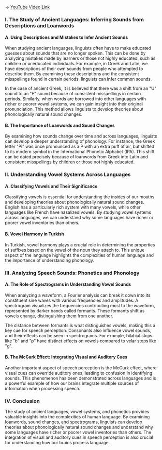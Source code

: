 -> [YouTube Video Link](https://www.youtube.com/watch?v=NVQWWXhbUvs&list=PLUl4u3cNGP63BZGNOqrF2qf_yxOjuG35j&index=5&pp=iAQB)

### I. The Study of Ancient Languages: Inferring Sounds from Descriptions and Loanwords
#### A. Using Descriptions and Mistakes to Infer Ancient Sounds

When studying ancient languages, linguists often have to make educated guesses about sounds that are no longer spoken. This can be done by analyzing mistakes made by learners or those not highly educated, such as children or uneducated individuals. For example, in Greek and Latin, we have descriptions of their own sounds from people who attempted to describe them. By examining these descriptions and the consistent misspellings found in certain periods, linguists can infer common sounds.

In the case of ancient Greek, it is believed that there was a shift from an "U" sound to an "E" sound because of consistent misspellings in certain periods. Similarly, when words are borrowed into other languages with richer or poorer vowel systems, we can gain insight into their original pronunciation. This method allows linguists to develop theories about phonologically natural sound changes.

#### B. The Importance of Loanwords and Sound Changes

By examining how sounds change over time and across languages, linguists can develop a deeper understanding of phonology. For instance, the Greek letter "Pi" was once pronounced as a P with an extra puff of air, but shifted to its modern symbol in the International Phonetic Alphabet (IPA). This shift can be dated precisely because of loanwords from Greek into Latin and consistent misspellings by children or those not highly educated.

### II. Understanding Vowel Systems Across Languages
#### A. Classifying Vowels and Their Significance

Classifying vowels is essential for understanding the insides of our mouths and developing theories about phonologically natural sound changes. English has a particularly rich system with many vowels, while other languages like French have nasalized vowels. By studying vowel systems across languages, we can understand why some languages have richer or poorer vowel inventories than others.

#### B. Vowel Harmony in Turkish

In Turkish, vowel harmony plays a crucial role in determining the properties of suffixes based on the vowel of the noun they attach to. This unique aspect of the language highlights the complexities of human language and the importance of understanding phonology.

### III. Analyzing Speech Sounds: Phonetics and Phonology
#### A. The Role of Spectrograms in Understanding Vowel Sounds

When analyzing a waveform, a Fourier analysis can break it down into its constituent sine waves with various frequencies and amplitudes. A spectrogram visualizes the frequencies contributing most to the waveform, represented by darker bands called formants. These formants shift as vowels change, distinguishing them from one another.

The distance between formants is what distinguishes vowels, making this a key cue for speech perception. Consonants also influence vowel sounds, and their effects can be seen in spectrograms. For example, bilabial stops like "b" and "p" have distinct effects on vowels compared to velar stops like "g".

#### B. The McGurk Effect: Integrating Visual and Auditory Cues

Another important aspect of speech perception is the McGurk effect, where visual cues can override auditory ones, leading to confusion in identifying sounds. This phenomenon has been demonstrated across languages and is a powerful example of how our brains integrate multiple sources of information when processing speech.

### IV. Conclusion
The study of ancient languages, vowel systems, and phonetics provides valuable insights into the complexities of human language. By examining loanwords, sound changes, and spectrograms, linguists can develop theories about phonologically natural sound changes and understand why some languages have richer or poorer vowel inventories than others. The integration of visual and auditory cues in speech perception is also crucial for understanding how our brains process language.